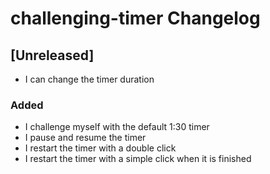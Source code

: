 <!-- Keep a Changelog guide -> https://keepachangelog.com -->

# challenging-timer Changelog

## [Unreleased]
- I can change the timer duration

### Added
- I challenge myself with the default 1:30 timer
- I pause and resume the timer
- I restart the timer with a double click
- I restart the timer with a simple click when it is finished
